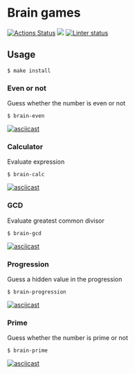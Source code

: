 # Brain games
[![Actions Status](https://github.com/Ansseii/python-project-lvl1/workflows/hexlet-check/badge.svg)](https://github.com/Ansseii/python-project-lvl1/actions)
<a href="https://codeclimate.com/github/codeclimate/codeclimate/maintainability"><img src="https://api.codeclimate.com/v1/badges/a99a88d28ad37a79dbf6/maintainability" /></a>
[![Linter status](https://github.com/Ansseii/python-project-lvl1/workflows/linter-check/badge.svg)](https://github.com/Ansseii/python-project-lvl1/actions?query=workflow%3Alinter-check)
## Usage
```shell
$ make install
```
### Even or not
Guess whether the number is even or not
```shell
$ brain-even
```
[![asciicast](https://asciinema.org/a/AIxD8zyrz4xgGm9AplpSJN5H9.svg)](https://asciinema.org/a/AIxD8zyrz4xgGm9AplpSJN5H9)
### Calculator
Evaluate expression
```shell
$ brain-calc
```
[![asciicast](https://asciinema.org/a/I2HSXMflFQMSo95aTjAPOUX1F.svg)](https://asciinema.org/a/I2HSXMflFQMSo95aTjAPOUX1F)
### GCD
Evaluate greatest common divisor
```shell
$ brain-gcd
```
[![asciicast](https://asciinema.org/a/vnXDyr545n7Iu22jVlGG0bPqD.svg)](https://asciinema.org/a/vnXDyr545n7Iu22jVlGG0bPqD)
### Progression
Guess a hidden value in the progression
```shell
$ brain-progression
```
[![asciicast](https://asciinema.org/a/UrZTmES1U3rEa0T8SwfCdPN2B.svg)](https://asciinema.org/a/UrZTmES1U3rEa0T8SwfCdPN2B)
### Prime
Guess whether the number is prime or not
```shell
$ brain-prime
```
[![asciicast](https://asciinema.org/a/DmvNHoPckBvSd4fznxkijyClp.svg)](https://asciinema.org/a/DmvNHoPckBvSd4fznxkijyClp)
